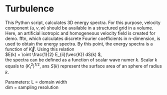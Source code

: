 # Turbulence
This Python script, calculates 3D energy spectra. For this purpose, velocity component $(u, v, w)$ should be available in a structured grid in a volume.
Here, an artificial isotropic and homogeneous velocity field is created for demo.
fftn, which calculates discrete Fourier coefficients in n-dimension, is used to obtain the energy spectra. By this point, the energy spectra is a function of $\vec{K}$. Using this relation \
$E(k) = \oint \frac{1}{2} E_{ii}(\vec{K}) dS(k) $, \
the spectra can be defined as a function of scalar wave numer $k$. Scalar k equals to $(K_{i}^2)^{1/2}$, ans $S(k)$ represent the surface area of an sphere of radius $k$.

Parameters:
L = domain width \
dim = sampling resolution
